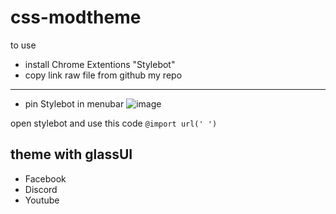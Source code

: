 # css-modtheme

to use 
- install Chrome Extentions "Stylebot"
- copy link raw file from github my repo
-----------------------------------------------

- pin Stylebot in menubar 
![image](https://user-images.githubusercontent.com/99713905/174814235-cab8aed1-4d62-4eb8-8d79-35b91b0b248b.png)

open stylebot and use this code
`@import url(' ')`

## theme with glassUI
- Facebook
- Discord
- Youtube

